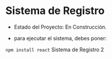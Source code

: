 <h1>Sistema de Registro</h1>

- Estado del Proyecto: En Construcción.

- para ejecutar el sistema, debes poner:

```npm install react```
Sistema de Registro 2
